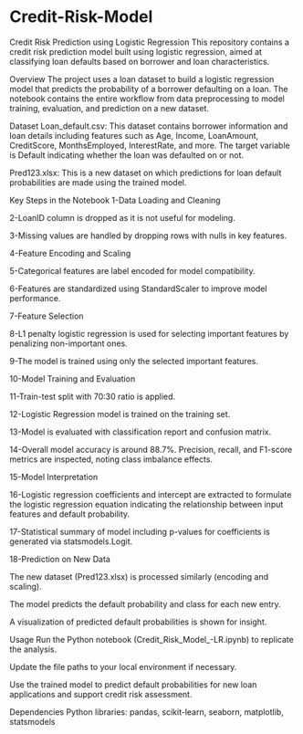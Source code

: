 # Credit-Risk-Model

Credit Risk Prediction using Logistic Regression
This repository contains a credit risk prediction model built using logistic regression, aimed at classifying loan defaults based on borrower and loan characteristics.

Overview
The project uses a loan dataset to build a logistic regression model that predicts the probability of a borrower defaulting on a loan. The notebook contains the entire workflow from data preprocessing to model training, evaluation, and prediction on a new dataset.

Dataset
Loan_default.csv: This dataset contains borrower information and loan details including features such as Age, Income, LoanAmount, CreditScore, MonthsEmployed, InterestRate, and more. The target variable is Default indicating whether the loan was defaulted on or not.

Pred123.xlsx: This is a new dataset on which predictions for loan default probabilities are made using the trained model.

Key Steps in the Notebook
1-Data Loading and Cleaning

2-LoanID column is dropped as it is not useful for modeling.

3-Missing values are handled by dropping rows with nulls in key features.

4-Feature Encoding and Scaling

5-Categorical features are label encoded for model compatibility.

6-Features are standardized using StandardScaler to improve model performance.

7-Feature Selection

8-L1 penalty logistic regression is used for selecting important features by penalizing non-important ones.

9-The model is trained using only the selected important features.

10-Model Training and Evaluation

11-Train-test split with 70:30 ratio is applied.

12-Logistic Regression model is trained on the training set.

13-Model is evaluated with classification report and confusion matrix.

14-Overall model accuracy is around 88.7%. Precision, recall, and F1-score metrics are inspected, noting class imbalance effects.

15-Model Interpretation

16-Logistic regression coefficients and intercept are extracted to formulate the logistic regression equation indicating the relationship between input features and default probability.

17-Statistical summary of model including p-values for coefficients is generated via statsmodels.Logit.

18-Prediction on New Data

The new dataset (Pred123.xlsx) is processed similarly (encoding and scaling).

The model predicts the default probability and class for each new entry.

A visualization of predicted default probabilities is shown for insight.

Usage
Run the Python notebook (Credit_Risk_Model_-LR.ipynb) to replicate the analysis.

Update the file paths to your local environment if necessary.

Use the trained model to predict default probabilities for new loan applications and support credit risk assessment.

Dependencies
Python libraries: pandas, scikit-learn, seaborn, matplotlib, statsmodels
